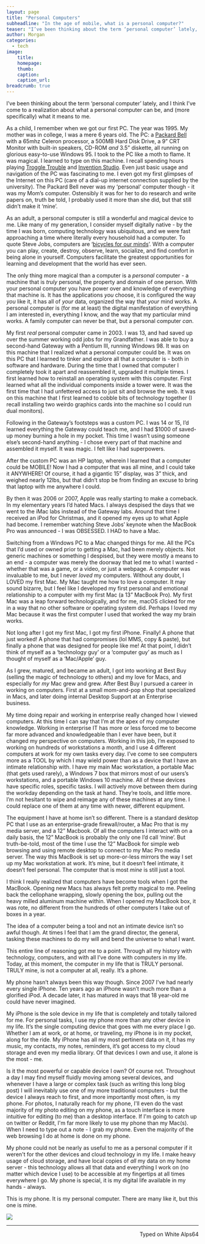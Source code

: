 ```yaml
---
layout: page
title: "Personal Computers"
subheadline: "In the age of mobile, what is a personal computer?"
teaser: "I’ve been thinking about the term ‘personal computer’ lately, and I think I’ve come to a realization about what a personal computer can be, and (more specifically) what it means to me."
author: Morgan
categories:
  - tech
image:
    title:
    homepage:
    thumb:
    caption:
    caption_url:
breadcrumb: true
---
```


I’ve been thinking about the term ‘personal computer’ lately, and I think I’ve come to a realization about what a personal computer can be, and (more specifically) what it means to me. 

As a child, I remember when we got our first PC. The year was 1995. My mother was in college, I was a mere 6 years old. The PC: a [Packard Bell](https://en.wikipedia.org/wiki/Packard_Bell) with a 65mhz Celeron processor, a 500MB Hard Disk Drive, a 9” CRT Monitor with built-in speakers, CD-ROM _and_ 3.5” diskette, all running on glorious easy-to-use Windows 95. I took to the PC like a moth to flame. It was magical. I learned to type on this machine. I recall spending hours playing [Troggle Trouble](https://classicreload.com/troggle-trouble-math.html) and [Invention Studio](https://www.giantbomb.com/invention-studio/3030-32383/). Even just basic usage and navigation of the PC was fascinating to me. I even got my first glimpses of the Internet on this PC (care of a dial-up internet connection supplied by the university). The Packard Bell never was my ‘personal’ computer though - it was my Mom’s computer. Ostensibly it was for her to do research and write papers on, truth be told, I probably used it more than she did, but that still didn’t make it ‘mine’. 

As an adult, a personal computer is still a wonderful and magical device to me. Like many of my generation, I consider myself digitally native - by the time I was born, computing technology was ubiquitous, and we were fast approaching a time where literally every household had a computer. To quote Steve Jobs, computers are ‘[bicycles for our minds](https://www.youtube.com/watch?v=ob_GX50Za6c)’. With a computer you can play, create, destroy, observe, learn, socialize, and find comfort in being alone in yourself. Computers facilitate the greatest opportunities for learning and development that the world has ever seen. 

The only thing more magical than a computer is a _personal_ computer - a machine that is _truly_ personal, the property and domain of one person. With your personal computer you have power over and knowledge of everything that machine is. It has the applications _you_ choose, it is configured the way _you_ like it, it has all of _your_ data, organized the way that _your_ mind works. A personal computer is (for me at least) the digital manifestation of everything I am interested in, everything I know, and the way that my particular mind works. A family computer can never be that, but a personal computer _can_. 

My first _real_ personal computer came in 2003. I was 13, and had saved up over the summer working odd jobs for my Grandfather. I was able to buy a second-hand Gateway with a Pentium III, running Windows 98. It was on this machine that I realized what a personal computer could be. It was on this PC that I learned to tinker and explore all that a computer is - both in software and hardware. During the time that I owned that computer I completely took it apart and reassembled it, upgraded it multiple times. I first learned how to reinstall an operating system with this computer. First learned what all the individual components inside a tower were. It was the first time that I had unfettered access to just sit and browse the web. It was on this machine that I first learned to cobble bits of technology together (I recall installing two weirdo graphics cards into the machine so I could run dual monitors).

Following in the Gateway’s footsteps was a custom PC. I was 14 or 15, I’d learned everything the Gateway could teach me, and I had $1000 of saved-up money burning a hole in my pocket. This time I wasn’t using someone else’s second-hand anything - I chose every part of that machine and assembled it myself. It was magic. I felt like I had superpowers. 

After the custom PC was an HP laptop, wherein I learned that a computer could be MOBILE! Now I had a computer that was all mine, and I could take it ANYWHERE! Of course, it had a gigantic 15” display, was 3” thick, and weighed nearly 12lbs, but that didn’t stop be from finding an excuse to bring that laptop with me anywhere I could. 

By then it was 2006 or 2007, Apple was really starting to make a comeback. In my elementary years I’d hated Macs. I always despised the days that we went to the iMac labs instead of the Gateway labs. Around that time I received an iPod for Christmas, and it opened my eyes up to what Apple had become. I remember watching Steve Jobs’ keynote when the MacBook Pro was announced - I was OBSESSED. I HAD to have a Mac. 

Switching from a Windows PC to a Mac changed things for me. All the PCs that I’d used or owned prior to getting a Mac, had been merely objects. Not generic machines or something I despised, but they were mostly a means to an end - a computer was merely the doorway that led me to what I wanted - whether that was a game, or a video, or just a webpage. A computer was invaluable to me, but I never _loved_ my computers. Without any doubt, I LOVED my first Mac. My Mac taught me how to love a computer. It may sound bizarre, but I feel like I developed my first personal and emotional relationship to a computer with my first Mac (a 13” MacBook Pro). My first Mac was a leap forward technologically, and for me, macOS clicked for me in a way that no other software or operating system did. Perhaps I loved my Mac because it was the first computer I used that worked the way my brain works. 

Not long after I got my first Mac, I got my first iPhone. Finally! A phone that just worked! A phone that had compromises (lol MMS, copy & paste), but finally a phone that was designed for people like me! At that point, I didn’t think of myself as a ‘technology guy’ or a ‘computer guy’ as much as I thought of myself as a ‘Mac/Apple’ guy. 

As I grew, matured, and became an adult, I got into working at Best Buy (selling the magic of technology to others) and my love for Macs, and especially for _my_ Mac grew and grew. After Best Buy I pursued a career in working on computers. First at a small mom-and-pop shop that specialized in Macs, and later doing internal Desktop Support at an Enterprise business. 

My time doing repair and working in enterprise really changed how I viewed computers. At this time I can say that I’m at the apex of my computer knowledge. Working in enterprise IT has more or less forced me to become far more advanced and knowledgeable than I ever have been, but it changed my perspective on computers. Working in this job, I’m exposed to working on hundreds of workstations a month, and I use 4 different computers at work for my own tasks every day. I’ve come to see computers more as a TOOL by which I may wield power than as a device that I have an intimate relationship with. I have my main Mac workstation, a portable Mac (that gets used rarely), a Windows 7 box that mirrors most of our users’s workstations, and a portable Windows 10 machine. All of these devices have specific roles, specific tasks. I will actively move between them during the workday depending on the task at hand. They’re tools, and little more. I’m not hesitant to wipe and reimage any of these machines at any time. I could replace one of them at any time with newer, different equipment. 

The equipment I have at home isn’t so different. There is a standard desktop PC that I use as an enterprise-grade firewall/router, a Mac Pro that is my media server, and a 12” Macbook. Of all the computers I interact with on a daily basis, the 12” MacBook is probably the only one I’d call ‘mine’. But truth-be-told, most of the time I use the 12” MacBook for simple web browsing and using remote desktop to connect to my Mac Pro media server. The way this MacBook is set up more-or-less mirrors the way I set up my Mac workstation at work. It’s mine, but it doesn’t feel intimate, it doesn’t feel personal. The computer that is most _mine_ is still just a tool.

I think I really realized that computers have become tools when I got the MacBook. Opening new Macs has always felt pretty magical to me. Peeling back the cellophane wrapping, slowly opening the box, pulling out the heavy milled aluminum machine within. When I opened my MacBook box, it was rote, no different from the hundreds of other computers I take out of boxes in a year.

The idea of a computer being a tool and not an intimate device isn’t so awful though. At times I feel that I am the grand director, the general, tasking these machines to do my will and bend the universe to what I want. 

This entire line of reasoning got me to a point. Through all my history with technology, computers, and with all I’ve done with computers in my life. Today, at this moment, the computer in my life that is TRULY personal. TRULY mine, is not a computer at all, really. It’s a phone. 

My phone hasn’t always been this way though. Since 2007 I’ve had nearly every single iPhone. Ten years ago an iPhone wasn’t much more than a glorified iPod. A decade later, it has matured in ways that 18 year-old me could have never imagined.

My iPhone is the sole device in my life that is completely and totally tailored for me. For personal tasks, I use my phone more than any other device in my life. It’s the single computing device that goes with me every place I go. Whether I am at work, or at home, or traveling, my iPhone is in my pocket, along for the ride. My iPhone has all my most pertinent data on it, it has my music, my contacts, my notes, reminders, it’s got access to my cloud storage and even my media library. Of that devices I own and use, it alone is the most - me. 

Is it the most powerful or capable device I own? Of course not. Throughout a day I may find myself fluidly moving among several devices, and whenever I have a large or complex task (such as writing this long blog post) I will inevitably use one of my more traditional computers - but the device I always reach to first, and more importantly most often, is my phone. For photos, I naturally reach for my phone, I'll even do the vast majority of my photo editing on my phone, as a touch interface is more intuitive for editing (to me) than a desktop interface. If I'm going to catch up on twitter or Reddit, I'm far more likely to use my phone than my Mac(s). When I need to type out a note - I grab my phone. Even the majority of the web browsing I do at home is done on my phone.

My phone could not be nearly as useful to me as a personal computer if it weren't for the other devices and cloud technology in my life. I make heavy usage of cloud storage, and have local copies of *all* my data on my home server - this technology allows all that data and everything I work on (no matter which device I use) to be accessible at my fingertips at all times everywhere I go. My phone is special, it is my digital life available in my hands - always.

This is my phone. It is my personal computer. There are many like it, but this one is mine.

![](http://imgur.com/QSho6Rs.jpg)

---
<p align="right">Typed on White Alps64</p>
